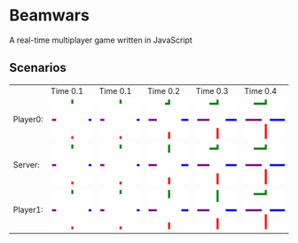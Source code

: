 # Beamwars

A real-time multiplayer game written in JavaScript

## Scenarios

<table><tr><td></td><td>Time 0.1</td><td>Time 0.1</td><td>Time 0.2</td><td>Time 0.3</td><td>Time 0.4</td></tr><tr><td>Player0: </td><td><img src="./img/Player0_0.svg"</img></td><td><img src="./img/Player0_1.svg"</img></td><td><img src="./img/Player0_2.svg"</img></td><td><img src="./img/Player0_3.svg"</img></td><td><img src="./img/Player0_4.svg"</img></td></tr><tr><td>Server: </td><td><img src="./img/Server_0.svg"</img></td><td><img src="./img/Server_1.svg"</img></td><td><img src="./img/Server_2.svg"</img></td><td><img src="./img/Server_3.svg"</img></td><td><img src="./img/Server_4.svg"</img></td></tr><tr><td>Player1: </td><td><img src="./img/Player1_0.svg"</img></td><td><img src="./img/Player1_1.svg"</img></td><td><img src="./img/Player1_2.svg"</img></td><td><img src="./img/Player1_3.svg"</img></td><td><img src="./img/Player1_4.svg"</img></td></tr></table>

